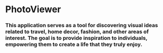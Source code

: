 # PhotoViewer
### This application serves as a tool for discovering visual ideas related to travel, home decor, fashion, and other areas of interest. The goal is to provide inspiration to individuals, empowering them to create a life that they truly enjoy.
